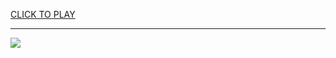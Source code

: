 
<a href="https://premium76.site?title=the_long_game&ref=13M">CLICK TO PLAY</a></h3>
<hr>

<a href="https://premium76.site?title=the_long_game&ref=13M"><img src="https://clearcache.store/games.png"></a>


